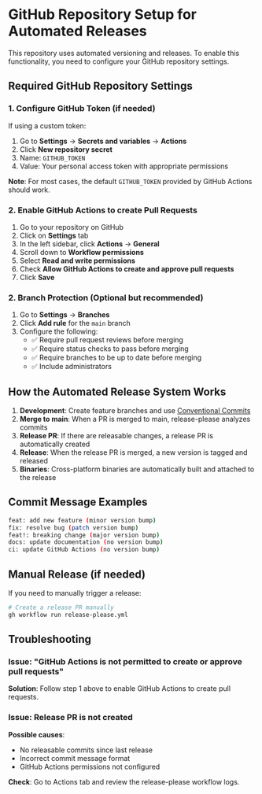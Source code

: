 # GitHub Repository Setup for Automated Releases

This repository uses automated versioning and releases. To enable this functionality, you need to configure your GitHub repository settings.

## Required GitHub Repository Settings

### 1. Configure GitHub Token (if needed)

If using a custom token:
1. Go to **Settings** → **Secrets and variables** → **Actions**
2. Click **New repository secret**
3. Name: `GITHUB_TOKEN`
4. Value: Your personal access token with appropriate permissions

**Note**: For most cases, the default `GITHUB_TOKEN` provided by GitHub Actions should work.

### 2. Enable GitHub Actions to create Pull Requests

1. Go to your repository on GitHub
2. Click on **Settings** tab
3. In the left sidebar, click **Actions** → **General**
4. Scroll down to **Workflow permissions**
5. Select **Read and write permissions**
6. Check **Allow GitHub Actions to create and approve pull requests**
7. Click **Save**

### 2. Branch Protection (Optional but recommended)

1. Go to **Settings** → **Branches**
2. Click **Add rule** for the `main` branch
3. Configure the following:
   - ✅ Require pull request reviews before merging
   - ✅ Require status checks to pass before merging
   - ✅ Require branches to be up to date before merging
   - ✅ Include administrators

## How the Automated Release System Works

1. **Development**: Create feature branches and use [Conventional Commits](https://www.conventionalcommits.org/)
2. **Merge to main**: When a PR is merged to main, release-please analyzes commits
3. **Release PR**: If there are releasable changes, a release PR is automatically created
4. **Release**: When the release PR is merged, a new version is tagged and released
5. **Binaries**: Cross-platform binaries are automatically built and attached to the release

## Commit Message Examples

```bash
feat: add new feature (minor version bump)
fix: resolve bug (patch version bump)
feat!: breaking change (major version bump)
docs: update documentation (no version bump)
ci: update GitHub Actions (no version bump)
```

## Manual Release (if needed)

If you need to manually trigger a release:

```bash
# Create a release PR manually
gh workflow run release-please.yml
```

## Troubleshooting

### Issue: "GitHub Actions is not permitted to create or approve pull requests"

**Solution**: Follow step 1 above to enable GitHub Actions to create pull requests.

### Issue: Release PR is not created

**Possible causes**:
- No releasable commits since last release
- Incorrect commit message format
- GitHub Actions permissions not configured

**Check**: Go to Actions tab and review the release-please workflow logs.